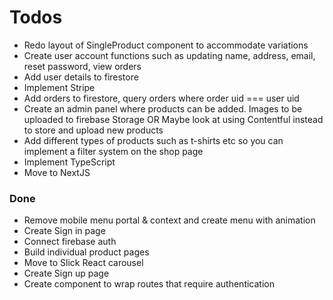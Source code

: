 # Todos

- Redo layout of SingleProduct component to accommodate variations
- Create user account functions such as updating name, address, email, reset password, view orders
- Add user details to firestore
- Implement Stripe
- Add orders to firestore, query orders where order uid === user uid
- Create an admin panel where products can be added. Images to be uploaded to firebase Storage OR Maybe look at using Contentful instead to store and upload new products
- Add different types of products such as t-shirts etc so you can implement a filter system on the shop page
- Implement TypeScript
- Move to NextJS

### Done

- Remove mobile menu portal & context and create menu with animation
- Create Sign in page
- Connect firebase auth
- Build individual product pages
- Move to Slick React carousel
- Create Sign up page
- Create component to wrap routes that require authentication
